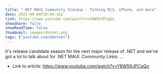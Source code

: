 ```yaml
---
title: ".NET MAUI Community Standup - Talking RC1, iPhone, and more"
date: 2025-09-04T19:05:16Z
link: https://www.youtube.com/watch?v=Y8W56JPCqQo
showShare: false
showReadTime: false
thumbnail: images/dotnet.png
tags: ["youtube.com/@dotnet"]
---
```

It's release candidate season for the next major release of .NET and we've got a lot to talk about for .NET MAUI. Community Links: ...

- Link to article: https://www.youtube.com/watch?v=Y8W56JPCqQo